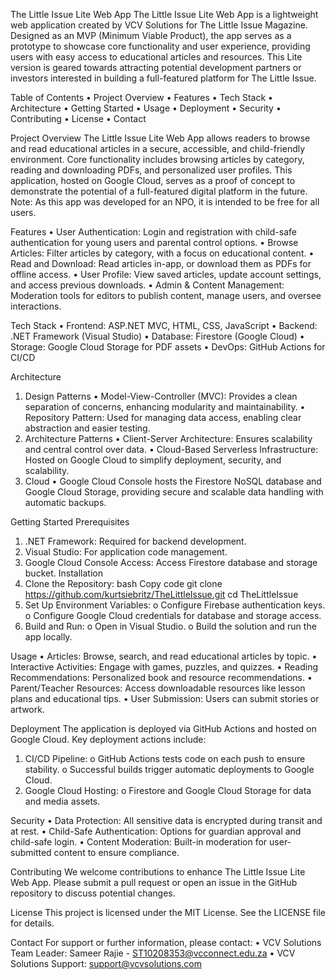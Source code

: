 The Little Issue Lite Web App
The Little Issue Lite Web App is a lightweight web application created by VCV Solutions for The Little Issue Magazine. Designed as an MVP (Minimum Viable Product), the app serves as a prototype to showcase core functionality and user experience, providing users with easy access to educational articles and resources. This Lite version is geared towards attracting potential development partners or investors interested in building a full-featured platform for The Little Issue.

Table of Contents
•	Project Overview
•	Features
•	Tech Stack
•	Architecture
•	Getting Started
•	Usage
•	Deployment
•	Security
•	Contributing
•	License
•	Contact

Project Overview
The Little Issue Lite Web App allows readers to browse and read educational articles in a secure, accessible, and child-friendly environment. Core functionality includes browsing articles by category, reading and downloading PDFs, and personalized user profiles. This application, hosted on Google Cloud, serves as a proof of concept to demonstrate the potential of a full-featured digital platform in the future.
Note: As this app was developed for an NPO, it is intended to be free for all users.


Features
•	User Authentication: Login and registration with child-safe authentication for young users and parental control options.
•	Browse Articles: Filter articles by category, with a focus on educational content.
•	Read and Download: Read articles in-app, or download them as PDFs for offline access.
•	User Profile: View saved articles, update account settings, and access previous downloads.
•	Admin & Content Management: Moderation tools for editors to publish content, manage users, and oversee interactions.

Tech Stack
•	Frontend: ASP.NET MVC, HTML, CSS, JavaScript
•	Backend: .NET Framework (Visual Studio)
•	Database: Firestore (Google Cloud)
•	Storage: Google Cloud Storage for PDF assets
•	DevOps: GitHub Actions for CI/CD

Architecture
1. Design Patterns
•	Model-View-Controller (MVC): Provides a clean separation of concerns, enhancing modularity and maintainability.
•	Repository Pattern: Used for managing data access, enabling clear abstraction and easier testing.
2. Architecture Patterns
•	Client-Server Architecture: Ensures scalability and central control over data.
•	Cloud-Based Serverless Infrastructure: Hosted on Google Cloud to simplify deployment, security, and scalability.
3. Cloud
•	Google Cloud Console hosts the Firestore NoSQL database and Google Cloud Storage, providing secure and scalable data handling with automatic backups.

Getting Started
Prerequisites
1.	.NET Framework: Required for backend development.
2.	Visual Studio: For application code management.
3.	Google Cloud Console Access: Access Firestore database and storage bucket.
Installation
1.	Clone the Repository:
bash
Copy code
git clone https://github.com/kurtsiebritz/TheLittleIssue.git
cd TheLittleIssue
2.	Set Up Environment Variables:
o	Configure Firebase authentication keys.
o	Configure Google Cloud credentials for database and storage access.
3.	Build and Run:
o	Open in Visual Studio.
o	Build the solution and run the app locally.

Usage
•	Articles: Browse, search, and read educational articles by topic.
•	Interactive Activities: Engage with games, puzzles, and quizzes.
•	Reading Recommendations: Personalized book and resource recommendations.
•	Parent/Teacher Resources: Access downloadable resources like lesson plans and educational tips.
•	User Submission: Users can submit stories or artwork.


Deployment
The application is deployed via GitHub Actions and hosted on Google Cloud. Key deployment actions include:
1.	CI/CD Pipeline:
o	GitHub Actions tests code on each push to ensure stability.
o	Successful builds trigger automatic deployments to Google Cloud.
2.	Google Cloud Hosting:
o	Firestore and Google Cloud Storage for data and media assets.

Security
•	Data Protection: All sensitive data is encrypted during transit and at rest.
•	Child-Safe Authentication: Options for guardian approval and child-safe login.
•	Content Moderation: Built-in moderation for user-submitted content to ensure compliance.


Contributing
We welcome contributions to enhance The Little Issue Lite Web App. Please submit a pull request or open an issue in the GitHub repository to discuss potential changes.


License
This project is licensed under the MIT License. See the LICENSE file for details.


Contact
For support or further information, please contact:
•	VCV Solutions Team Leader: Sameer Rajie - ST10208353@vcconnect.edu.za
•	VCV Solutions Support: support@vcvsolutions.com
